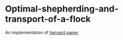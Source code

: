 # Optimal-shepherding-and-transport-of-a-flock

An implementation of [harvard paper](https://arxiv.org/abs/2211.04352).

